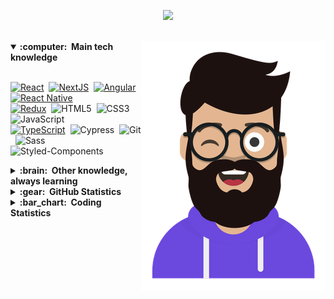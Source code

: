 
<!-- ![header](https://capsule-render.vercel.app/api?type=waving&color=0:58a6ff,100:a82da8&height=100&section=footer&text=Hey,%20Rafael%20here!&fontColor=d6ace6) -->

<p align="center">
  <img src="https://capsule-render.vercel.app/api?type=waving&color=0:58a6ff,100:a82da8&section=header&text=Hey,%20Rafael%20here!&fontColor=fff&animation=fadeIn&fontSize=30&height=145&fontAlignY=30"/>
</p>

<br/>

<!-- ## Hey, Rafael here!<img src="https://media.giphy.com/media/hvRJCLFzcasrR4ia7z/giphy.gif" width="25px"> -->

<img src = 'https://github.com/rmneves92/rmneves92/blob/main/images/avatar.png?raw=true' alt='Rafael Neves' align='right'/>

<!-- [![Linkedin Badge](https://img.shields.io/badge/LinkedIn-0077B5?style=for-the-badge&logo=linkedin&logoColor=white)](https://www.linkedin.com/in/rmneves/)  -->
<!-- [![Outlook Badge](https://img.shields.io/badge/Microsoft_Outlook-0078D4?style=for-the-badge&logo=microsoft-outlook&logoColor=white&link=mailto:rafael.moraisneves@outlook.com)](mailto:rafael.moraisneves@outlook.com)  -->

<!-- <hr/> -->

<details open>
  <summary><b>:computer: &nbsp;Main tech knowledge</b></summary>
  <br/>

[![React](https://img.shields.io/badge/React-20232A?style=for-the-badge&logo=react&logoColor=61DAFB)](https://reactjs.org/)&nbsp;
[![NextJS](https://img.shields.io/badge/next.js-000000?style=for-the-badge&logo=nextdotjs&logoColor=white)](https://nextjs.org/)&nbsp;
[![Angular](https://img.shields.io/badge/Angular-DD0031?style=for-the-badge&logo=angular&logoColor=white)](https://angular.io/)&nbsp;
[![React Native](https://img.shields.io/badge/React_Native-20232A?style=for-the-badge&logo=react&logoColor=61DAFB)](https://reactnative.dev/)&nbsp;\
[![Redux](https://img.shields.io/badge/Redux-593D88?style=for-the-badge&logo=redux&logoColor=white)](https://redux.js.org/)&nbsp;
![HTML5](https://img.shields.io/badge/HTML5-E34F26?style=for-the-badge&logo=html5&logoColor=white)&nbsp;
![CSS3](https://img.shields.io/badge/CSS3-1572B6?style=for-the-badge&logo=css3&logoColor=white)&nbsp;
![JavaScript](https://img.shields.io/badge/JavaScript-F7DF1E?style=for-the-badge&logo=javascript&logoColor=black)&nbsp;\
[![TypeScript](https://img.shields.io/badge/TypeScript-007ACC?style=for-the-badge&logo=typescript&logoColor=white)](https://www.typescriptlang.org/)&nbsp;
![Cypress](https://img.shields.io/badge/Cypress-17202C?style=for-the-badge&logo=cypress&logoColor=white)&nbsp;
![Git](https://img.shields.io/badge/Git-F05032?style=for-the-badge&logo=git&logoColor=white)&nbsp;
![Sass](https://img.shields.io/badge/Sass-CC6699?style=for-the-badge&logo=sass&logoColor=white)&nbsp;  \
![Styled-Components](https://img.shields.io/badge/styled--components-DB7093?style=for-the-badge&logo=styled-components&logoColor=white)&nbsp;

  
</details>

<details>
  <summary><b>:brain: &nbsp;Other knowledge, always learning</b></summary>
  <br/>
  
![AWS](https://img.shields.io/badge/Amazon_AWS-FF9900?style=for-the-badge&logo=amazonaws&logoColor=white)&nbsp;
![Tailwind](https://img.shields.io/badge/Tailwind_CSS-38B2AC?style=for-the-badge&logo=tailwind-css&logoColor=white)&nbsp;
![Bootstrap](https://img.shields.io/badge/Bootstrap-563D7C?style=for-the-badge&logo=bootstrap&logoColor=white)&nbsp;\
![jQuery](https://img.shields.io/badge/jQuery-0769AD?style=for-the-badge&logo=jquery&logoColor=white)&nbsp;
![Jest](https://img.shields.io/badge/Jest-C21325?style=for-the-badge&logo=jest&logoColor=white)&nbsp;
![GitHub](https://img.shields.io/badge/GitHub-100000?style=for-the-badge&logo=github&logoColor=white)&nbsp;
![Linux](https://img.shields.io/badge/Linux-FCC624?style=for-the-badge&logo=linux&logoColor=black)\
![VSCode](https://img.shields.io/badge/Visual_Studio_Code-0078D4?style=for-the-badge&logo=visual%20studio%20code&logoColor=white)&nbsp;
![Arduino](https://img.shields.io/badge/Arduino_IDE-00979D?style=for-the-badge&logo=arduino&logoColor=white)&nbsp;
![NodeJS](https://img.shields.io/badge/Node.js-339933?style=for-the-badge&logo=nodedotjs&logoColor=white)&nbsp;\
![Godot](https://img.shields.io/badge/Godot-478CBF?style=for-the-badge&logo=GodotEngine&logoColor=white)&nbsp;
![webpack](https://img.shields.io/badge/Webpack-8DD6F9?style=for-the-badge&logo=Webpack&logoColor=white)&nbsp;
![GRAPHQL](https://img.shields.io/badge/GraphQl-E10098?style=for-the-badge&logo=graphql&logoColor=white)&nbsp;
  
  

</details>

<details>
  <summary><b>:gear: &nbsp;GitHub Statistics</b></summary>
  <br/>
    <p align="left">
        <img height="137px" src="https://github-readme-streak-stats.herokuapp.com/?user=rmneves92&hide_border=true&theme=nightowl" />
    </p>
    <p align="left">
<!--         <img height="137px" src="https://github-readme-stats.vercel.app/api?username=rmneves92&hide_title=true&hide_border=false&show_icons=true&include_all_commits=true&count_private=true&line_height=21&theme=nightowl&hide=stars,prs,issues,contribs" /> -->
      <img height="137px" src="https://github-readme-stats.vercel.app/api/top-langs/?username=rmneves92&hide=html&hide_title=true&hide_border=true&layout=compact&langs_count=8&theme=nightowl" />
    </p>
</details>

<details>
  <summary><b>:bar_chart: &nbsp;Coding Statistics</b></summary>
  <br/>
  
<!--START_SECTION:waka-->
![Profile Views](http://img.shields.io/badge/Profile%20Views-22-blue)

**I'm an Early 🐤** 

```text
🌞 Morning    102 commits    ███████░░░░░░░░░░░░░░░░░░   29.06% 
🌆 Daytime    127 commits    █████████░░░░░░░░░░░░░░░░   36.18% 
🌃 Evening    114 commits    ████████░░░░░░░░░░░░░░░░░   32.48% 
🌙 Night      8 commits      ░░░░░░░░░░░░░░░░░░░░░░░░░   2.28%

```


📊 **This Week I Spent My Time On** 

```text
```


 Last Updated on 15/12/2021
<!--END_SECTION:waka-->
</details>



<br/>

<!-- <p align="center">
  <img src="https://capsule-render.vercel.app/api?type=waving&color=0:58a6ff,100:a82da8&height=100&section=footer&text=Hello%20World!"/>
</p> -->
